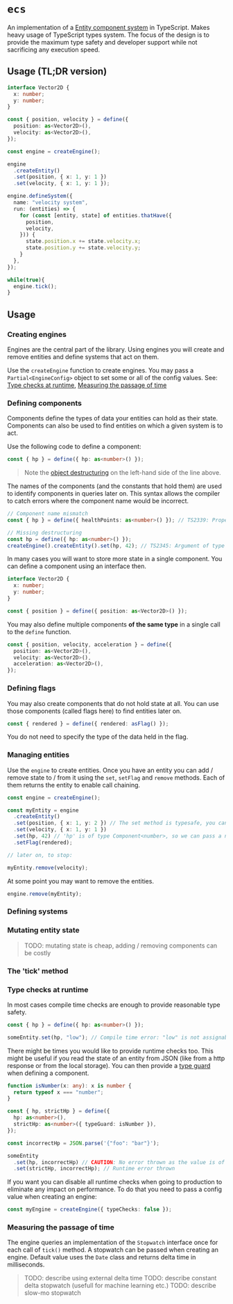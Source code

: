# `ecs`

An implementation of a [Entity component system](https://en.wikipedia.org/wiki/Entity_component_system) in TypeScript.
Makes heavy usage of TypeScript types system.
The focus of the design is to provide the maximum type safety and developer support while not sacrificing any execution speed.

## Usage (TL;DR version)

```typescript
interface Vector2D {
  x: number;
  y: number;
}

const { position, velocity } = define({
  position: as<Vector2D>(),
  velocity: as<Vector2D>(),
});

const engine = createEngine();

engine
  .createEntity()
  .set(position, { x: 1, y: 1 })
  .set(velocity, { x: 1, y: 1 });

engine.defineSystem({
  name: "velocity system",
  run: (entities) => {
    for (const [entity, state] of entities.thatHave({
      position,
      velocity,
    })) {
      state.position.x += state.velocity.x;
      state.position.y += state.velocity.y;
    }
  },
});

while(true){
  engine.tick();
}
```

## Usage

### Creating engines

Engines are the central part of the library.
Using engines you will create and remove entities and define systems that act on them.

Use the `createEngine` function to create engines.
You may pass a `Partial<EngineConfig>` object to set some or all of the config values.
See: [Type checks at runtime](#type-checks-at-runtime), [Measuring the passage of time](#measuring-the-passage-of-time)

### Defining components

Components define the types of data your entities can hold as their state.
Components can also be used to find entities on which a given system is to act.

Use the following code to define a component:

```typescript
const { hp } = define({ hp: as<number>() });
```

> Note the [object destructuring](https://developer.mozilla.org/en-US/docs/Web/JavaScript/Reference/Operators/Destructuring_assignment) on the left-hand side of the line above.

The names of the components (and the constants that hold them) are used to identify components in queries later on.
This syntax allows the compiler to catch errors where the component name would be incorrect.

```typescript
// Component name mismatch
const { hp } = define({ healthPoints: as<number>() }); // TS2339: Property 'hp' does not exist on type 'Result  ; }>'.

// Missing destructuring
const hp = define({ hp: as<number>() });
createEngine().createEntity().set(hp, 42); // TS2345: Argument of type 'Result<number, { hp: ComponentDefinitionOptions<number>; }>' is not assignable to parameter of type 'Component<number>'.   Property 'componentId' is missing in type 'Result<number, { hp: ComponentDefinitionOptions<number>; }>' but required in type 'Component<number>'.
```

In many cases you will want to store more state in a single component.
You can define a component using an interface then.

```typescript
interface Vector2D {
  x: number;
  y: number;
}

const { position } = define({ position: as<Vector2D>() });
```

You may also define multiple components **of the same type** in a single call to the `define` function.

```typescript
const { position, velocity, acceleration } = define({
  position: as<Vector2D>(),
  velocity: as<Vector2D>(),
  acceleration: as<Vector2D>(),
});
```

### Defining flags

You may also create components that do not hold state at all.
You can use those components (called flags here) to find entities later on.

```typescript
const { rendered } = define({ rendered: asFlag() });
```

You do not need to specify the type of the data held in the flag.

### Managing entities

Use the `engine` to create entities.
Once you have an entity you can add / remove state to / from it using the `set`, `setFlag` and `remove` methods.
Each of them returns the entity to enable call chaining.

```typescript
const engine = createEngine();

const myEntity = engine
  .createEntity()
  .set(position, { x: 1, y: 2 }) // The set method is typesafe, you can only pass data of the expected type
  .set(velocity, { x: 1, y: 1 })
  .set(hp, 42) // 'hp' is of type Component<number>, so we can pass a number here
  .setFlag(rendered);

// later on, to stop:

myEntity.remove(velocity);
```

At some point you may want to remove the entities.
```typescript
engine.remove(myEntity);
```

### Defining systems



### Mutating entity state

> TODO: mutating state is cheap, adding / removing components can be costly

### The 'tick' method

### Type checks at runtime

In most cases compile time checks are enough to provide reasonable type safety.

```typescript
const { hp } = define({ hp: as<number>() });

someEntity.set(hp, "low"); // Compile time error: "low" is not assignable to number
```

There might be times you would like to provide runtime checks too.
This might be useful if you read the state of an entity from JSON (like from a http response or from the local storage).
You can then provide a [type guard](https://www.typescriptlang.org/docs/handbook/advanced-types.html#type-guards-and-differentiating-types) when defining a component.

```typescript
function isNumber(x: any): x is number {
  return typeof x === "number";
}

const { hp, strictHp } = define({
  hp: as<number>(),
  strictHp: as<number>({ typeGuard: isNumber }),
});

const incorrectHp = JSON.parse('{"foo": "bar"}');

someEntity
  .set(hp, incorrectHp) // CAUTION: No error thrown as the value is of 'any' type!
  .set(strictHp, incorrectHp); // Runtime error thrown
```

If you want you can disable all runtime checks when going to production to eliminate any impact on performance.
To do that you need to pass a config value when creating an engine:

```typescript
const myEngine = createEngine({ typeChecks: false });
```

### Measuring the passage of time

The engine queries an implementation of the `Stopwatch` interface once for each call of `tick()` method.
A stopwatch can be passed when creating an engine. Default value uses the `Date` class and returns delta time in milliseconds.

> TODO: describe using external delta time
> TODO: describe constant delta stopwatch (usefull for machine learning etc.)
> TODO: describe slow-mo stopwatch
